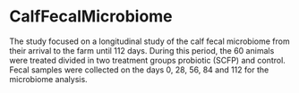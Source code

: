 # CalfFecalMicrobiome

The study focused on a longitudinal study of the calf fecal microbiome from their arrival to the farm until 112 days. During this period, the 60 animals were treated divided in two treatment groups probiotic (SCFP) and control. Fecal samples were collected on the days 0, 28, 56, 84 and 112 for the microbiome analysis.
